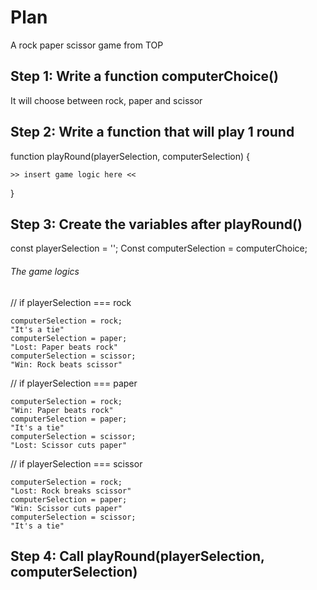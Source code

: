 # Plan
A rock paper scissor game from TOP

## Step 1: Write a function computerChoice()
It will choose between rock, paper and scissor

## Step 2: Write a function that will play 1 round
function playRound(playerSelection, computerSelection) {

    >> insert game logic here <<

}

## Step 3: Create the variables after playRound()
const playerSelection = '';
Const computerSelection = computerChoice;

###### The game logics
// if playerSelection === rock

    computerSelection = rock;
    "It's a tie"
    computerSelection = paper;
    "Lost: Paper beats rock"
    computerSelection = scissor;
    "Win: Rock beats scissor"

// if playerSelection === paper

    computerSelection = rock;
    "Win: Paper beats rock"
    computerSelection = paper;
    "It's a tie"
    computerSelection = scissor;
    "Lost: Scissor cuts paper"

// if playerSelection === scissor

    computerSelection = rock;
    "Lost: Rock breaks scissor"
    computerSelection = paper;
    "Win: Scissor cuts paper"
    computerSelection = scissor;
    "It's a tie"

## Step 4: Call playRound(playerSelection, computerSelection)